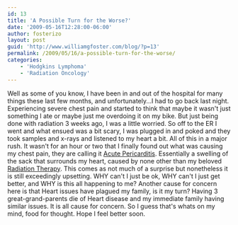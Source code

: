 ```yaml
---
id: 13
title: 'A Possible Turn for the Worse?'
date: '2009-05-16T12:28:00-06:00'
author: fosterizo
layout: post
guid: 'http://www.williamgfoster.com/blog/?p=13'
permalink: /2009/05/16/a-possible-turn-for-the-worse/
categories:
    - 'Hodgkins Lymphoma'
    - 'Radiation Oncology'
---
```


Well as some of you know, I have been in and out of the hospital for many things these last few months, and unfortunately...I had to go back last night. Experiencing severe chest pain and started to think that maybe it wasn't just something I ate or maybe just me overdoing it on my bike. But just being done with radiation 3 weeks ago, I was a little worried.
So off to the ER I went and what ensued was a bit scary, I was plugged in and poked and they took samples and x-rays and listened to my heart a bit. All of this in a major rush. It wasn't for an hour or two that I finally found out what was causing my chest pain, they are calling it <a href="http://en.wikipedia.org/wiki/Acute_pericarditis">Acute Pericarditis</a>. Essentially a swelling of the sack that surrounds my heart, caused by none other than my beloved <a title="Ohhh Radiation" href="https://fosteri.zone/blog/2009/04/ohhh-radiation/">Radiation Therapy</a>.
This comes as not much of a surprise but nonetheless it is still exceedingly upsetting. WHY can't I just be ok, WHY can't I just get better, and WHY is this all happening to me? Another cause for concern here is that Heart issues have plagued my family, is it my turn? Having 3 great-grand-parents die of Heart disease and my immediate family having similar issues. It is all cause for concern.
So I guess that's whats on my mind, food for thought. Hope I feel better soon.
